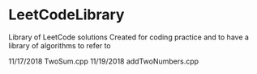 # LeetCodeLibrary
Library of LeetCode solutions
Created for coding practice and to have a library of algorithms to refer to

11/17/2018  TwoSum.cpp
11/19/2018  addTwoNumbers.cpp
